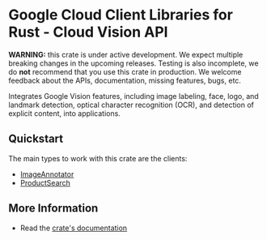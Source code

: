 # Google Cloud Client Libraries for Rust - Cloud Vision API

<!-- Code generated by sidekick. DO NOT EDIT. -->

**WARNING:** this crate is under active development. We expect multiple breaking
changes in the upcoming releases. Testing is also incomplete, we do **not**
recommend that you use this crate in production. We welcome feedback about the
APIs, documentation, missing features, bugs, etc.

Integrates Google Vision features, including image labeling, face, logo,
and landmark detection, optical character recognition (OCR), and detection
of explicit content, into applications.

## Quickstart

The main types to work with this crate are the clients:

* [ImageAnnotator](https://docs.rs/google-cloud-vision-v1/latest/google_cloud_vision_v1/client/struct.ImageAnnotator.html)
* [ProductSearch](https://docs.rs/google-cloud-vision-v1/latest/google_cloud_vision_v1/client/struct.ProductSearch.html)

## More Information

* Read the [crate's documentation](https://docs.rs/google-cloud-vision-v1/latest/google-cloud-vision-v1)
